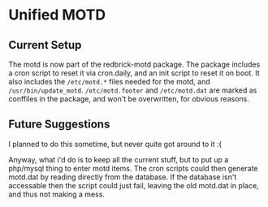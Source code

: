 # Unified MOTD

## Current Setup

The motd is now part of the redbrick-motd package. The package includes a cron
script to reset it via cron.daily, and an init script to reset it on boot. It
also includes the `/etc/motd.*` files needed for the motd, and
`/usr/bin/update_motd`. `/etc/motd.footer` and `/etc/motd.dat` are marked as
conffiles in the package, and won't be overwritten, for obvious reasons.

## Future Suggestions

I planned to do this sometime, but never quite got around to it :(

Anyway, what i'd do is to keep all the current stuff, but to put up a php/mysql
thing to enter motd items. The cron scripts could then generate motd.dat by
reading directly from the database. If the database isn't accessable then the
script could just fail, leaving the old motd.dat in place, and thus not making a
mess.
